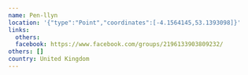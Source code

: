 ```yaml
---
name: Pen-llyn
location: '{"type":"Point","coordinates":[-4.1564145,53.1393098]}'
links:
  others: 
  facebook: https://www.facebook.com/groups/2196133903809232/
others: []
country: United Kingdom
---
```

